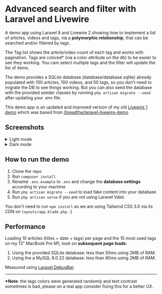# Advanced search and filter with Laravel and Livewire

A demo app using Laravel 8 and Livewire 2 showing how to implement a list of articles, videos and tags, via a **polymorphic relationship**, that can be searched and/or filtered by tags. 

The Tag list shows the article/video count of each tag and works with pagination. Tags are colored* (via a color attribute on the db) to be easier to see they working. You cam select multiple tags and the filter will update the list of items.

The demo provides a SQLite database (database/database.sqlite) already populated with 100 articles, 100 videos, and 50 tags, so you don't need to migrate the DB to see things working. But you can also seed the database with the provided seeder classes by running `php artisan migrate --seed` after updating your .env file.

This demo app is an updated and improved version of my old [Livewire 1 demo](https://github.com/sjardim/laravel-livewire-demo) which was based from [/breadthe/laravel-livewire-demo](https://github.com/breadthe/laravel-livewire-demo).

## Screenshots

<details>
<summary>Light mode</summary>
<img src="https://user-images.githubusercontent.com/125217/147500063-bbe79fb6-4617-4d97-a087-023bcce67564.png" width="800" alt="" />
</details>

<details>
<summary>Dark mode</summary>
<img src="https://user-images.githubusercontent.com/125217/147500417-c146882c-5b7d-426b-8f77-e0080d8af7d2.png" width="800" alt="" />
</details>


## How to run the demo

1. Clone the repo
1. Run `composer install`
1. Rename `.env.example` to `.env` and change the **database settings** according to your machine
1. Run `php artisan migrate --seed` to load fake content into your database
1. Run `php artisan serve` if you are not using Laravel Valet.

You don't need to run `npm install` as we are using Tailwind CSS 3.0 via its CDN on `layouts/app.blade.php`. :)

## Performance

Loading 10 articles (titles + date + tags) per page and the 15 most used tags on my 13" MacBook Pro M1, took on **subsequent page loads**:

1. Using the provided SQLite database: less than 50ms using 2MB of RAM.
1. Using the a MySQL 8.0.22 database: less than 80ms using 2MB of RAM.

Measured using [Laravel DebugBar](https://github.com/barryvdh/laravel-debugbar).

---
**\*Note**: the tags colors were generated randomly and text contrast sometimes is bad, please on a real app consider fixing this for a better UX.